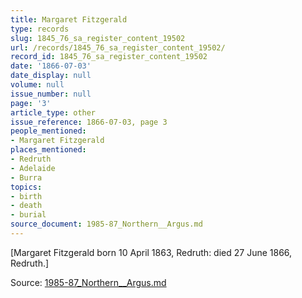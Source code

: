```yaml
---
title: Margaret Fitzgerald
type: records
slug: 1845_76_sa_register_content_19502
url: /records/1845_76_sa_register_content_19502/
record_id: 1845_76_sa_register_content_19502
date: '1866-07-03'
date_display: null
volume: null
issue_number: null
page: '3'
article_type: other
issue_reference: 1866-07-03, page 3
people_mentioned:
- Margaret Fitzgerald
places_mentioned:
- Redruth
- Adelaide
- Burra
topics:
- birth
- death
- burial
source_document: 1985-87_Northern__Argus.md
---
```


[Margaret Fitzgerald born 10 April 1863, Redruth: died 27 June 1866, Redruth.]

Source: [1985-87_Northern__Argus.md](/downloads/markdown/1985-87_Northern__Argus.md)

